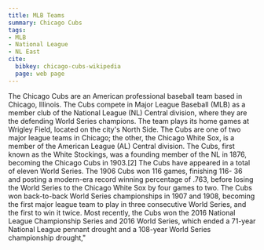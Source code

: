 ```yaml
---
title: MLB Teams
summary: Chicago Cubs
tags:
- MLB
- National League
- NL East
cite:
  bibkey: chicago-cubs-wikipedia
  page: web page
---
```

The Chicago Cubs are an American professional baseball team based in Chicago,
Illinois. The Cubs compete in Major League Baseball (MLB) as a member club of
the National League (NL) Central division, where they are the defending World
Series champions. The team plays its home games at Wrigley Field, located on the
city's North Side. The Cubs are one of two major league teams in Chicago; the
other, the Chicago White Sox, is a member of the American League (AL) Central
division. The Cubs, first known as the White Stockings, was a founding member
of the NL in 1876, becoming the Chicago Cubs in 1903.[2] The Cubs have appeared
in a total of eleven World Series. The 1906 Cubs won 116 games, finishing 116-
36 and posting a modern-era record winning percentage of .763, before losing the
World Series to the Chicago White Sox by four games to two. The Cubs won back-to-back
World Series championships in 1907 and 1908, becoming the first major league team
to play in three consecutive World Series, and the first to win it twice. Most
recently, the Cubs won the 2016 National League Championship Series and 2016 World
Series, which ended a 71-year National League pennant drought and a 108-year World
Series championship drought,"
